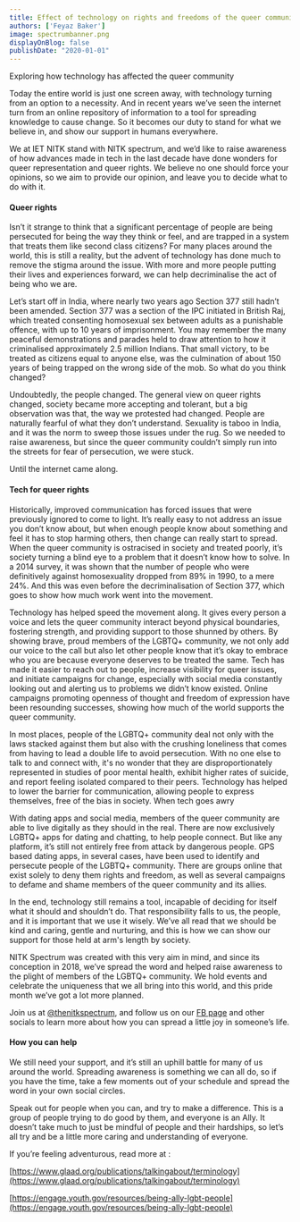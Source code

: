 ```yaml
---
title: Effect of technology on rights and freedoms of the queer community
authors: ['Feyaz Baker']
image: spectrumbanner.png
displayOnBlog: false
publishDate: "2020-01-01"
---
```


Exploring how technology has affected the queer community

Today the entire world is just one screen away, with technology turning from an option to a necessity. And in recent years we’ve seen the internet turn from an online repository of information to a tool for spreading knowledge to cause change. So it becomes our duty to stand for what we believe in, and show our support in humans everywhere.

We at IET NITK stand with NITK spectrum, and we’d like to raise awareness of how advances made in tech in the last decade have done wonders for queer representation and queer rights. We believe no one should force your opinions, so we aim to provide our opinion, and leave you to decide what to do with it.

#### Queer rights

Isn’t it strange to think that a significant percentage of people are being persecuted for being the way they think or feel, and are trapped in a system that treats them like second class citizens? For many places around the world, this is still a reality, but the advent of technology has done much to remove the stigma around the issue. With more and more people putting their lives and experiences forward, we can help decriminalise the act of being who we are.

Let’s start off in India, where nearly two years ago Section 377 still hadn’t been amended. Section 377 was a section of the IPC initiated in British Raj, which treated consenting homosexual sex between adults as a punishable offence, with up to 10 years of imprisonment. You may remember the many peaceful demonstrations and parades held to draw attention to how it criminalised approximately 2.5 million Indians. That small victory, to be treated as citizens equal to anyone else, was the culmination of about 150 years of being trapped on the wrong side of the mob. So what do you think changed?

Undoubtedly, the people changed. The general view on queer rights changed, society became more accepting and tolerant, but a big observation was that, the way we protested had changed. People are naturally fearful of what they don’t understand. Sexuality is taboo in India, and it was the norm to sweep those issues under the rug. So we needed to raise awareness, but since the queer community couldn’t simply run into the streets for fear of persecution, we were stuck.

Until the internet came along.

#### Tech for queer rights

Historically, improved communication has forced issues that were previously ignored to come to light. It’s really easy to not address an issue you don’t know about, but when enough people know about something and feel it has to stop harming others, then change can really start to spread. When the queer community is ostracised in society and treated poorly, it’s society turning a blind eye to a problem that it doesn’t know how to solve. In a 2014 survey, it was shown that the number of people who were definitively against homosexuality dropped from 89% in 1990, to a mere 24%. And this was even before the decriminalisation of Section 377, which goes to show how much work went into the movement.

Technology has helped speed the movement along. It gives every person a voice and lets the queer community interact beyond physical boundaries, fostering strength, and providing support to those shunned by others. By showing brave, proud members of the LGBTQ+ community, we not only add our voice to the call but also let other people know that it’s okay to embrace who you are because everyone deserves to be treated the same. Tech has made it easier to reach out to people, increase visibility for queer issues, and initiate campaigns for change, especially with social media constantly looking out and alerting us to problems we didn’t know existed. Online campaigns promoting openness of thought and freedom of expression have been resounding successes, showing how much of the world supports the queer community.

In most places, people of the LGBTQ+ community deal not only with the laws stacked against them but also with the crushing loneliness that comes from having to lead a double life to avoid persecution. With no one else to talk to and connect with, it's no wonder that they are disproportionately represented in studies of poor mental health, exhibit higher rates of suicide, and report feeling isolated compared to their peers. Technology has helped to lower the barrier for communication, allowing people to express themselves, free of the bias in society.
When tech goes awry

With dating apps and social media, members of the queer community are able to live digitally as they should in the real. There are now exclusively LGBTQ+ apps for dating and chatting, to help people connect. But like any platform, it’s still not entirely free from attack by dangerous people. GPS based dating apps, in several cases, have been used to identify and persecute people of the LGBTQ+ community. There are groups online that exist solely to deny them rights and freedom, as well as several campaigns to defame and shame members of the queer community and its allies.

In the end, technology still remains a tool, incapable of deciding for itself what it should and shouldn’t do. That responsibility falls to us, the people, and it is important that we use it wisely. We’ve all read that we should be kind and caring, gentle and nurturing, and this is how we can show our support for those held at arm's length by society.

NITK Spectrum was created with this very aim in mind, and since its conception in 2018, we’ve spread the word and helped raise awareness to the plight of members of the LGBTQ+ community. We hold events and celebrate the uniqueness that we all bring into this world, and this pride month we’ve got a lot more planned.

Join us at [@thenitkspectrum](https://www.instagram.com/thenitkspectrum/), and follow us on our [FB page](https://www.facebook.com/thenitkspectrum/) and other socials to learn more about how you can spread a little joy in someone’s life.

#### How you can help

We still need your support, and it’s still an uphill battle for many of us around the world. Spreading awareness is something we can all do, so if you have the time, take a few moments out of your schedule and spread the word in your own social circles.

Speak out for people when you can, and try to make a difference. This is a group of people trying to do good by them, and everyone is an Ally. It doesn’t take much to just be mindful of people and their hardships, so let’s all try and be a little more caring and understanding of everyone.

If you’re feeling adventurous, read more at :

[https://www.glaad.org/publications/talkingabout/terminology](https://www.glaad.org/publications/talkingabout/terminology)

[https://engage.youth.gov/resources/being-ally-lgbt-people](https://engage.youth.gov/resources/being-ally-lgbt-people)
